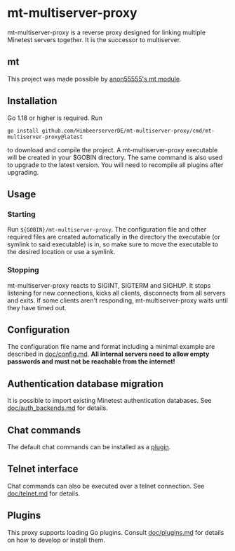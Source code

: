 # mt-multiserver-proxy

mt-multiserver-proxy is a reverse proxy designed for linking
multiple Minetest servers together. It is the successor to multiserver.

## mt
This project was made possible by [anon55555's mt module](https://github.com/anon55555/mt).

## Installation
Go 1.18 or higher is required. Run

```
go install github.com/HimbeerserverDE/mt-multiserver-proxy/cmd/mt-multiserver-proxy@latest
```

to download and compile the project. A mt-multiserver-proxy executable
will be created in your $GOBIN directory. The same command is also
used to upgrade to the latest version. You will need to recompile
all plugins after upgrading.

## Usage

### Starting
Run `${GOBIN}/mt-multiserver-proxy`. The configuration file and other required
files are created automatically in the directory the executable
(or symlink to said executable) is in, so make sure to move the
executable to the desired location or use a symlink.

### Stopping
mt-multiserver-proxy reacts to SIGINT, SIGTERM and SIGHUP. It stops listening
for new connections, kicks all clients, disconnects from all servers
and exits. If some clients aren't responding, mt-multiserver-proxy waits until
they have timed out.

## Configuration
The configuration file name and format including a minimal example
are described in [doc/config.md](https://github.com/HimbeerserverDE/mt-multiserver-proxy/blob/main/doc/config.md).
__All internal servers need to allow empty passwords
and must not be reachable from the internet!__

## Authentication database migration
It is possible to import existing Minetest authentication databases.
See [doc/auth_backends.md](https://github.com/HimbeerserverDE/mt-multiserver-proxy/blob/main/doc/auth_backends.md)
for details.

## Chat commands
The default chat commands can be installed as a [plugin](https://github.com/HimbeerserverDE/mt-multiserver-chatcommands).

## Telnet interface
Chat commands can also be executed over a telnet connection.
See [doc/telnet.md](https://github.com/HimbeerserverDE/mt-multiserver-proxy/blob/main/doc/telnet.md)
for details.

## Plugins
This proxy supports loading Go plugins.
Consult [doc/plugins.md](https://github.com/HimbeerserverDE/mt-multiserver-proxy/blob/main/doc/plugins.md)
for details on how to develop or install them.

